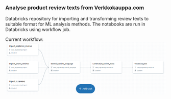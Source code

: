 ### Analyse product review texts from Verkkokauppa.com

Databricks repository for importing and transforming review texts to suitable format for ML analysis methods.
The notebooks are run in Databricks using workflow job.

Current workflow:
<img src="readme_assets/DB_reviews_workflow.png">

